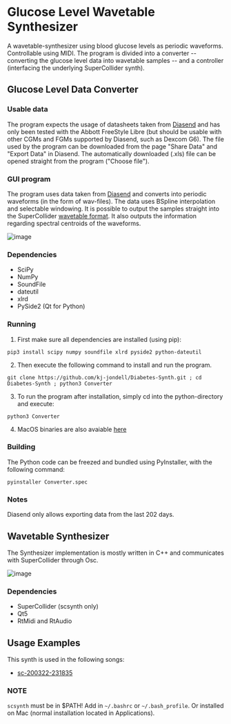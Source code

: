 # Glucose Level Wavetable Synthesizer
A wavetable-synthesizer using blood glucose levels as periodic waveforms. Controllable using MIDI.
The program is divided into a converter -- converting the glucose level data into wavetable samples -- and a controller (interfacing the underlying SuperCollider synth).

## Glucose Level Data Converter
### Usable data
The program expects the usage of datasheets taken from [Diasend](https://www.diasend.com/) and has only been tested with the Abbott FreeStyle Libre (but should be usable with other CGMs and FGMs supported by Diasend, such as Dexcom G6). The file used by the program can be downloaded from the page "Share Data" and "Export Data" in Diasend. The automatically downloaded (.xls) file can be opened straight from the program ("Choose file").

### GUI program
The program uses data taken from [Diasend](https://www.diasend.com/) and converts into periodic waveforms (in the form of wav-files). The data uses BSpline interpolation and selectable windowing. It is possible to output the samples straight into the SuperCollider [wavetable format](https://doc.sccode.org/Classes/Wavetable.html). It also outputs the information regarding spectral centroids of the waveforms.

![image](https://user-images.githubusercontent.com/30523857/84710875-5d4b6000-af65-11ea-9305-9722ac31d660.png)

### Dependencies
* SciPy
* NumPy
* SoundFile
* dateutil
* xlrd
* PySide2 (Qt for Python)

### Running
1. First make sure all dependencies are installed (using pip):
```
pip3 install scipy numpy soundfile xlrd pyside2 python-dateutil 
```
2. Then execute the following command to install and run the program. 
```
git clone https://github.com/kj-jondell/Diabetes-Synth.git ; cd Diabetes-Synth ; python3 Converter
```
3. To run the program after installation, simply cd into the python-directory and execute:
```
python3 Converter
``` 
4. MacOS binaries are also avaiable [here](https://github.com/kj-jondell/Diabetes-Synth/releases/tag/v0.1-alpha)


### Building
The Python code can be freezed and bundled using PyInstaller, with the following command:
```
pyinstaller Converter.spec
``` 

### Notes
Diasend only allows exporting data from the last 202 days.

## Wavetable Synthesizer
The Synthesizer implementation is mostly written in C++ and communicates with SuperCollider through Osc.

![image](https://user-images.githubusercontent.com/30523857/219492843-5869a226-cae0-48d1-afd9-320b5cb8602b.png)

### Dependencies
* SuperCollider (scsynth only)
* Qt5
* RtMidi and RtAudio

## Usage Examples 
This synth is used in the following songs:
* [sc-200322-231835](https://soundcloud.com/k-j-jondell/sc-200322-231835)

### NOTE
`scsynth` must be in $PATH! Add in `~/.bashrc` or `~/.bash_profile`. Or installed on Mac (normal installation located in Applications).
